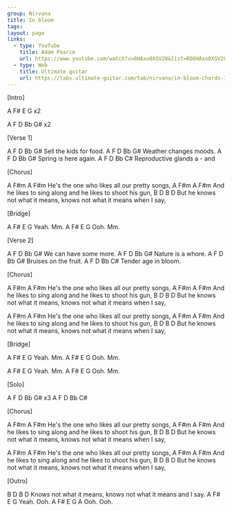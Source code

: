 ```yaml
---
group: Nirvana
title: In bloom
tags: 
layout: page
links:
  - type: YouTube
    title: Adam Pearce
    url: https://www.youtube.com/watch?v=8HAxo0XSV28&list=RD8HAxo0XSV28&start_radio=1&ab_channel=AdamPearceMusic
  - type: Web
    title: Ultimate guitar
    url: https://tabs.ultimate-guitar.com/tab/nirvana/in-bloom-chords-1171571
---
```



[Intro]
 
A  F#   E  G    x2
 
A   F   D   Bb G# x2
 
 
[Verse 1]
 
A        F        D      Bb  G#
Sell the kids for food.
A       F       D       Bb  G#
Weather changes moods.
A         F     D       Bb  G#
Spring is here again.
A    F       D      Bb  C#
Reproductive glands a - and
 
 
[Chorus]
 
A        F#m           A              F#m
He's the one who likes all our pretty songs,
       A              F#m         A                  F#m
And he likes to sing along and he likes to shoot his gun,
       B                 D      B                 D
But he knows not what it means, knows not what it means when I say,
 
 
[Bridge]
 
A  F#  E  G
Yeah.  Mm.
A  F#  E  G
Ooh.   Mm.
 
 
[Verse 2]
 
A        F        D      Bb  G#
We can have some more.
A       F       D       Bb  G#
Nature is a whore.
A         F     D       Bb  G#
Bruises on the fruit.
A      F       D      Bb  C#
Tender age in bloom.
 
 
[Chorus]
 
A        F#m           A              F#m
He's the one who likes all our pretty songs,
       A              F#m         A                  F#m
And he likes to sing along and he likes to shoot his gun,
       B                 D      B                 D
But he knows not what it means, knows not what it means when I say,
 
A        F#m           A              F#m
He's the one who likes all our pretty songs,
       A              F#m         A                  F#m
And he likes to sing along and he likes to shoot his gun,
       B                 D      B                 D
But he knows not what it means, knows not what it means when I say,
 
 
[Bridge]
 
A  F#  E  G
Yeah.  Mm.
A  F#  E  G
Ooh.   Mm.
 
A  F#  E  G
Yeah.  Mm.
A  F#  E  G
Ooh.   Mm.
 
 
[Solo]
 
A   F   D   Bb G# x3
A   F   D   Bb C#
 
 
[Chorus]
 
A        F#m           A              F#m
He's the one who likes all our pretty songs,
       A              F#m         A                  F#m
And he likes to sing along and he likes to shoot his gun,
       B                 D      B                 D
But he knows not what it means, knows not what it means when I say,
 
A        F#m           A              F#m
He's the one who likes all our pretty songs,
       A              F#m         A                  F#m
And he likes to sing along and he likes to shoot his gun,
       B                 D      B                 D
But he knows not what it means, knows not what it means when I say,
 
 
[Outro]
 
B                 D      B                 D
Knows not what it means, knows not what it means and I say.
A  F#  E  G
Yeah.  Ooh.
A F#   E  G      A
Ooh.   Ooh.
 
